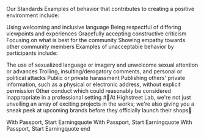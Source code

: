 Our Standards
Examples of behavior that contributes to creating a positive environment include:

Using welcoming and inclusive language
Being respectful of differing viewpoints and experiences
Gracefully accepting constructive criticism
Focusing on what is best for the community
Showing empathy towards other community members
Examples of unacceptable behavior by participants include:

The use of sexualized language or imagery and unwelcome sexual attention or advances
Trolling, insulting/derogatory comments, and personal or political attacks
Public or private harassment
Publishing others' private information, such as a physical or electronic address, without explicit permission
Other conduct which could reasonably be considered inappropriate in a professional setting
#👕At Highstreet Lab, we're not just unveiling an array of exciting projects in the works; we're also giving you a sneak peek at upcoming brands before they officially launch their shops👀 

With Passport, Start Earningquote
With Passport, Start Earningquote
With Passport, Start Earningquote
end
